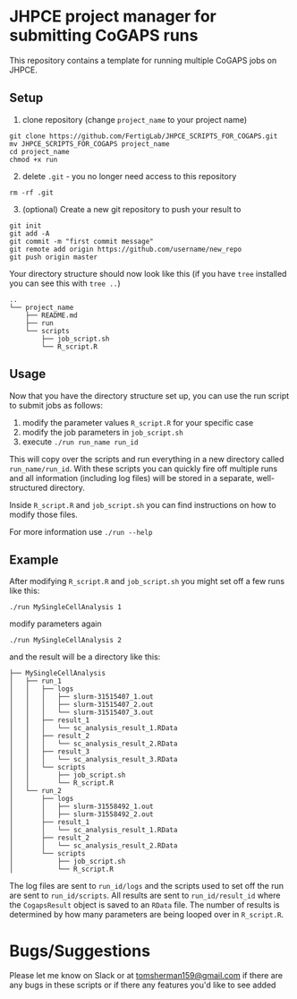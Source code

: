 # JHPCE project manager for submitting CoGAPS runs

This repository contains a template for running multiple CoGAPS jobs on JHPCE.

## Setup

1) clone repository (change `project_name` to your project name)

```
git clone https://github.com/FertigLab/JHPCE_SCRIPTS_FOR_COGAPS.git
mv JHPCE_SCRIPTS_FOR_COGAPS project_name
cd project_name
chmod +x run
```

2) delete `.git` - you no longer need access to this repository

`rm -rf .git`

3) (optional) Create a new git repository to push your result to

```
git init
git add -A
git commit -m "first commit message"
git remote add origin https://github.com/username/new_repo
git push origin master
```

Your directory structure should now look like this (if you have `tree` installed you can see this with `tree ..`)

```
..
└── project_name
    ├── README.md
    ├── run
    └── scripts
        ├── job_script.sh
        └── R_script.R
```

## Usage

Now that you have the directory structure set up, you can use the run script to submit jobs as follows:

1) modify the parameter values `R_script.R` for your specific case
2) modify the job parameters in `job_script.sh`
3) execute `./run run_name run_id`

This will copy over the scripts and run everything in a new directory called `run_name/run_id`. With these scripts you can quickly fire off multiple runs and all information (including log files) will be stored in a separate, well-structured directory.

Inside `R_script.R` and `job_script.sh` you can find instructions on how to modify those files.

For more information use `./run --help`

## Example

After modifying `R_script.R` and `job_script.sh` you might set off a few runs like this:

`./run MySingleCellAnalysis 1`

modify parameters again

`./run MySingleCellAnalysis 2`

and the result will be a directory like this:

```
├── MySingleCellAnalysis
│   ├── run_1
│   │   ├── logs
│   │   │   ├── slurm-31515407_1.out
│   │   │   ├── slurm-31515407_2.out
│   │   │   └── slurm-31515407_3.out
│   │   ├── result_1
│   │   │   └── sc_analysis_result_1.RData
│   │   ├── result_2
│   │   │   └── sc_analysis_result_2.RData
│   │   ├── result_3
│   │   │   └── sc_analysis_result_3.RData
│   │   └── scripts
│   │       ├── job_script.sh
│   │       └── R_script.R
│   └── run_2
│       ├── logs
│       │   ├── slurm-31558492_1.out
│       │   ├── slurm-31558492_2.out
│       ├── result_1
│       │   └── sc_analysis_result_1.RData
│       ├── result_2
│       │   └── sc_analysis_result_2.RData
│       └── scripts
│           ├── job_script.sh
│           └── R_script.R
```

The log files are sent to `run_id/logs` and the scripts used to set off the run are sent to `run_id/scripts`. All results are sent to `run_id/result_id` where the
`CogapsResult` object is saved to an `RData` file. The number of results is determined by how many parameters are being looped over in `R_script.R`.

# Bugs/Suggestions

Please let me know on Slack or at tomsherman159@gmail.com if there are any bugs in these scripts or if there any features you'd like to see added
